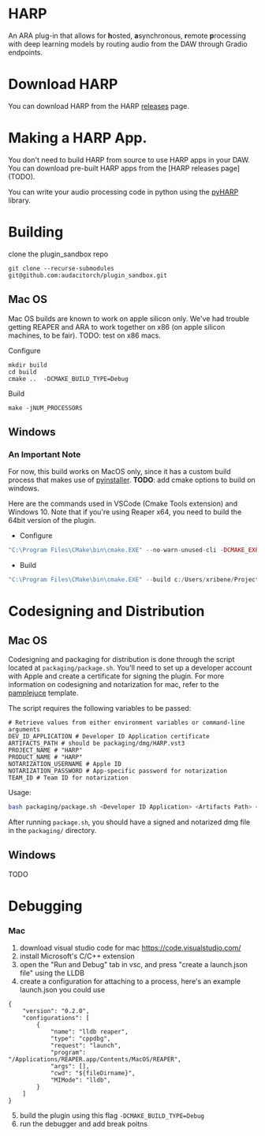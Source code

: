 # HARP
An ARA plug-in that allows for **h**osted, **a**synchronous, **r**emote **p**rocessing with deep learning models by routing audio from the DAW through Gradio endpoints.


# Download HARP

You can download HARP from the HARP [releases](https://github.com/audacitorch/HARP/releases) page. 

# Making a HARP App.

You don't need to build HARP from source to use HARP apps in your DAW. 
You can download pre-built HARP apps from the [HARP releases page] (TODO). 

You can write your audio processing code in python using the [pyHARP](https://github.com/audacitorch/pyharp) library.

# Building

clone the plugin_sandbox repo
```
git clone --recurse-submodules git@github.com:audacitorch/plugin_sandbox.git
```


## Mac OS

Mac OS builds are known to work on apple silicon only. We've had trouble getting REAPER and ARA to work together on x86 (on apple silicon machines, to be fair). TODO: test on x86 macs.

Configure
```
mkdir build
cd build
cmake ..  -DCMAKE_BUILD_TYPE=Debug 
```

Build
```
make -jNUM_PROCESSORS
```

## Windows

### An Important Note
For now, this build works on MacOS only, since it has a custom build process that makes use of [pyinstaller](https://pyinstaller.org/en/stable/usage.html). 
**TODO**: add cmake options to build on windows. 

Here are the commands used in VSCode (Cmake Tools extension) and Windows 10.
Note that if you're using Reaper x64, you need to build the 64bit version of the plugin.

- Configure

```php
"C:\Program Files\CMake\bin\cmake.EXE" --no-warn-unused-cli -DCMAKE_EXPORT_COMPILE_COMMANDS:BOOL=TRUE -SC:/Users/xribene/Projects/audacitorch/plugin_sandbox -Bc:/Users/xribene/Projects/audacitorch/plugin_sandbox/build -G "Visual Studio 17 2022" -T host=x64 -A win64
```
- Build
```php
"C:\Program Files\CMake\bin\cmake.EXE" --build c:/Users/xribene/Projects/audacitorch/plugin_sandbox/build --config Debug --target ALL_BUILD -j 14 --
```

# Codesigning and Distribution

## Mac OS

Codesigning and packaging for distribution is done through the script located at `packaging/package.sh`.
You'll need to set up a developer account with Apple and create a certificate for signing the plugin.
For more information on codesigning and notarization for mac, refer to the [pamplejuce](https://github.com/sudara/pamplejuce) template. 

The script requires the following  variables to be passed:
```
# Retrieve values from either environment variables or command-line arguments
DEV_ID_APPLICATION # Developer ID Application certificate
ARTIFACTS_PATH # should be packaging/dmg/HARP.vst3
PROJECT_NAME # "HARP"
PRODUCT_NAME # "HARP"
NOTARIZATION_USERNAME # Apple ID
NOTARIZATION_PASSWORD # App-specific password for notarization
TEAM_ID # Team ID for notarization
```

Usage:
```bash
bash packaging/package.sh <Developer ID Application> <Artifacts Path> <Project Name> <Product Name> <Notarization Username> <Notarization Password> <Team ID>
```


After running `package.sh`, you should have a signed and notarized dmg file in the `packaging/` directory.

## Windows

TODO

# Debugging
### Mac
1. download visual studio code for mac https://code.visualstudio.com/
2. install Microsoft's C/C++ extension
3. open the "Run and Debug" tab in vsc, and press "create a launch.json file" using the LLDB
4. create a configuration for attaching to a process, here's an example launch.json you could use

```
{
    "version": "0.2.0",
    "configurations": [
        {
            "name": "lldb reaper",
            "type": "cppdbg",
            "request": "launch",
            "program": "/Applications/REAPER.app/Contents/MacOS/REAPER",
            "args": [],
            "cwd": "${fileDirname}",
            "MIMode": "lldb",
        }
    ]
}
```

5. build the plugin using this flag `-DCMAKE_BUILD_TYPE=Debug`
6. run the debugger and add break poitns

<!-- ## Thanks -->
<!-- Thanks to [shakfu]() for their help getting the relocatable python working for Mac OS,  and to Ryan Devens for meaningful conversations on the subject of JUCE and ARA programming.  -->

